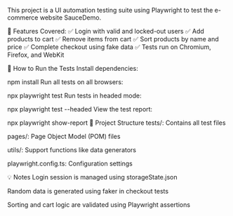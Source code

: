 
This project is a UI automation testing suite using Playwright to test the e-commerce website SauceDemo.

📁 Features Covered:
✅ Login with valid and locked-out users
✅ Add products to cart
✅ Remove items from cart
✅ Sort products by name and price
✅ Complete checkout using fake data
✅ Tests run on Chromium, Firefox, and WebKit

🚀 How to Run the Tests
Install dependencies:


npm install
Run all tests on all browsers:

npx playwright test
Run tests in headed mode:

npx playwright test --headed
View the test report:

npx playwright show-report
🧩 Project Structure
tests/: Contains all test files

pages/: Page Object Model (POM) files

utils/: Support functions like data generators

playwright.config.ts: Configuration settings

💡 Notes
Login session is managed using storageState.json

Random data is generated using faker in checkout tests

Sorting and cart logic are validated using Playwright assertions

